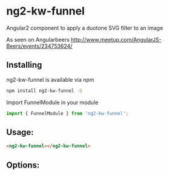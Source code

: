 # ng2-kw-funnel
Angular2 component to apply a duotone SVG filter to an image

As seen on Angularbeers http://www.meetup.com/AngularJS-Beers/events/234753624/



## Installing
ng2-kw-funnel is available via npm
```bash
npm install ng2-kw-funnel -S
```

Import FunnelModule in your module
```typescript
import { FunnelModule } from 'ng2-kw-funnel';
```



## Usage:
```html
<ng2-kw-funnel></ng2-kw-funnel>
```
<!-- Set a width and height for the funnel and it will scale accordingly. -->



## Options:
<!-- * rounded: boolean = true          | whether linecap should be rounded
* reverse: boolean = false         | segments are sorted by value. whether drawing order should be sorted
* animationSecs: number = 0.5      | animation of lines when changing values
* bgRadius: number = 100           | radius of background circle
* bgColor: string                  | color of background circle
* label: FunnelLabel[]              | labels to be displayed
* segments: FunnelSegment[]         | info to be displayed

*FunnelSegment* is a class you *MUST* use and it has the following properties:
* radius: number = 100             | outer radius of this segment (border is painted inside)
* goal: number = 100               | maximum value for given segment
* value: number                    | value to be represented
* color: string                    | color of the segments
* bgColor: string = 'transparent'  | background color of this segment
* borderWidth: number = 100        | width of the border. Gets painted inside radius

*FunnelLabel* is a class you CAN use and it has the following properties:
* color: string                    | color of this label
* text: string                     | content of this label
* x: number = 0                    | x from starting point (center center)
* y: number = 0                    | y from starting point (center center)
* fontSize: string = '1em'         | font size of this label -->